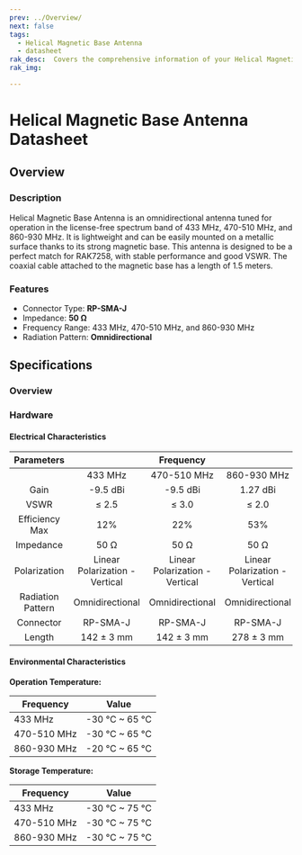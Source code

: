 ```yaml
---
prev: ../Overview/
next: false
tags:
  - Helical Magnetic Base Antenna
  - datasheet
rak_desc:  Covers the comprehensive information of your Helical Magnetic Base Antenna to help you in using it. This information includes technical specifications, characteristics, and requirements.
rak_img:

---
```


# Helical Magnetic Base Antenna Datasheet

## Overview

### Description

Helical Magnetic Base Antenna is an omnidirectional antenna tuned for operation in the license-free spectrum band of 433&nbsp;MHz, 470-510&nbsp;MHz, and 860-930&nbsp;MHz. It is lightweight and can be easily mounted on a metallic surface thanks to its strong magnetic base. This antenna is designed to be a perfect match for RAK7258, with stable performance and good VSWR. The coaxial cable attached to the magnetic base has a length of 1.5 meters.

### Features

- Connector Type: **RP-SMA-J**
- Impedance: **50&nbsp;Ω**
- Frequency Range: 433&nbsp;MHz, 470-510&nbsp;MHz, and 860-930&nbsp;MHz
- Radiation Pattern: **Omnidirectional**


## Specifications

### Overview

<rk-img
  src="/assets/images/accessories/helical-magnetic-base-antenna/433mhz.png"
  width="40%"
  caption="Helical Magnetic Base Antenna 433 MHz"
/>

<rk-img
  src="/assets/images/accessories/helical-magnetic-base-antenna/470-510mhz.png"
  width="40%"
  caption="Helical Magnetic Base Antenna 470-510 MHz"
/>

<rk-img
  src="/assets/images/accessories/helical-magnetic-base-antenna/860-930mhz.png"
  width="40%"
  caption="Helical Magnetic Base Antenna 860-930 MHz"
/>

### Hardware

#### Electrical Characteristics


<table style="text-align: center">
<thead>
  <tr>
    <th>Parameters</th>
    <th colspan = 3>Frequency</th>
  </tr>
</thead>
<tbody>
        <tr>
            <td></td>
            <td>433&nbsp;MHz</td>
            <td>470-510&nbsp;MHz</td>
            <td>860-930&nbsp;MHz</td>
        </tr>
        <tr>
            <td>Gain</td>
            <td>-9.5&nbsp;dBi</td>
            <td>-9.5&nbsp;dBi</td>
            <td>1.27&nbsp;dBi</td>
        </tr>
        <tr>
            <td>VSWR</td>
            <td>≤ 2.5</td>
            <td>≤ 3.0</td>
            <td>≤ 2.0</td>
        </tr>
        <tr>
            <td>Efficiency Max</td>
            <td>12%</td>
            <td>22%</td>
            <td>53%</td>
        </tr>
        <tr>
            <td>Impedance</td>
            <td>50&nbsp;Ω</td>
            <td>50&nbsp;Ω</td>
            <td>50&nbsp;Ω</td>
        </tr>
        <tr>
            <td>Polarization</td>
            <td>Linear Polarization - Vertical</td>
            <td>Linear Polarization - Vertical</td>
            <td>Linear Polarization - Vertical</td>
        </tr>
        <tr>
            <td>Radiation Pattern</td>
            <td>Omnidirectional</td>
            <td>Omnidirectional</td>
            <td>Omnidirectional</td>
        </tr>
        <tr>
            <td>Connector</td>
            <td>RP-SMA-J</td>
            <td>RP-SMA-J</td>
            <td>RP-SMA-J</td>
        </tr>
        <tr>
            <td>Length</td>
            <td>142 ± 3&nbsp;mm</td>
            <td>142 ± 3&nbsp;mm</td>
            <td>278 ± 3&nbsp;mm</td>
        </tr>
</tbody>
</table>


#### Environmental Characteristics

**Operation Temperature:**

| Frequency        | Value                    |
| ---------------- | ------------------------ |
| 433&nbsp;MHz     | -30&nbsp;°C ~ 65&nbsp;°C |
| 470-510&nbsp;MHz | -30&nbsp;°C ~ 65&nbsp;°C |
| 860-930&nbsp;MHz | -20&nbsp;°C ~ 65&nbsp;°C |

**Storage Temperature:**

| Frequency        | Value                    |
| ---------------- | ------------------------ |
| 433&nbsp;MHz     | -30&nbsp;°C ~ 75&nbsp;°C |
| 470-510&nbsp;MHz | -30&nbsp;°C ~ 75&nbsp;°C |
| 860-930&nbsp;MHz | -30&nbsp;°C ~ 75&nbsp;°C |


